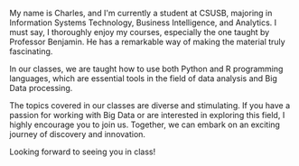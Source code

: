 My name is Charles, and I'm currently a student at CSUSB, majoring in Information Systems Technology, Business Intelligence, and Analytics. I must say, I thoroughly enjoy my courses, especially the one taught by Professor Benjamin. He has a remarkable way of making the material truly fascinating.

In our classes, we are taught how to use both Python and R programming languages, which are essential tools in the field of data analysis and Big Data processing.

The topics covered in our classes are diverse and stimulating. If you have a passion for working with Big Data or are interested in exploring this field, I highly encourage you to join us. Together, we can embark on an exciting journey of discovery and innovation.

Looking forward to seeing you in class!
